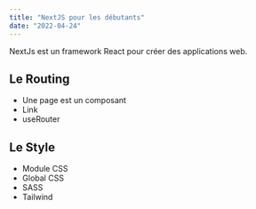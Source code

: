 ```yaml
---
title: "NextJS pour les débutants"
date: "2022-04-24"
---
```


NextJs est un framework React pour créer des applications web.

## Le Routing

- Une page est un composant
- Link
- useRouter

## Le Style

- Module CSS
- Global CSS
- SASS
- Tailwind
